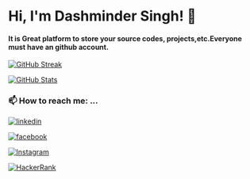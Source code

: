 
<!--
**Dashminder-Singh/Dashminder-Singh** is a ✨ _special_ ✨ repository because its `README.md` (this file) appears on your GitHub profile.

Here are some ideas to get you started:

- 🔭 I’m currently working on ...
- 🌱 I’m currently learning ...
- 👯 I’m looking to collaborate on ...
- 🤔 I’m looking for help with ...
- 💬 Ask me about ...
- 📫 How to reach me: ...
- 😄 Pronouns: ...
- ⚡ Fun fact: ...
-->

# Hi, I'm Dashminder Singh! 👋

#### It is Great platform to store your source codes, projects,etc.Everyone must have an github account.

[![GitHub Streak](https://github-readme-streak-stats.herokuapp.com?user=Dashminder-Singh&date_format=M%20j%5B%2C%20Y%5D)](https://git.io/streak-stats)

[![GitHub Stats](https://github-readme-stats.vercel.app/api/top-langs/?username=Dashminder-Singh)](https://git.io/stats)

### 📫 How to reach me: ...

[![linkedin](https://img.shields.io/badge/linkedin-0A66C2?style=for-the-badge&logo=linkedin&logoColor=white)](https://www.linkedin.com/in/dashminder-singh)

[![facebook](https://img.shields.io/badge/Facebook-1877F2?style=for-the-badge&logo=facebook&logoColor=white)](https://www.facebook.com/dashmindersingh.as)

[![Instagram](https://img.shields.io/badge/Instagram-E4405F?style=for-the-badge&logo=instagram&logoColor=white)](https://www.instagram.com/__dashmindersingh__/)

[![HackerRank](https://img.shields.io/badge/-Hackerrank-2EC866?style=for-the-badge&logo=HackerRank&logoColor=white)](https://www.hackerrank.com/dashmindersingh1)

